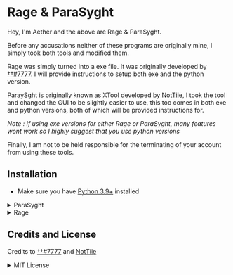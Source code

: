 # Rage & ParaSyght

Hey, I'm Aether and the above are Rage & ParaSyght.

Before any accusations neither of these programs are originally mine, I simply took both tools and modified them.

Rage was simply turned into a exe file. It was originally developed by [††#7777](https://github.com/TT-Tutorials/Rage-Multi-Tool). I will provide instructions to setup both exe and the python version.

ParaySght is originally known as XTool developed by [NotTiie](https://github.com/NotTiie/XTool), I took the tool and changed the GUI to be slightly easier to use, this too comes in both exe and python versions, both of which will be provided instructions for.


*Note : If using exe versions for either Rage or ParaSyght, many features wont work so I highly suggest that you use python versions*

Finally, I am not to be held responsible for the terminating of your account from using these tools.

## Installation


* Make sure you have [Python 3.9+](https://www.python.org/downloads/) installed 


<details>
  <summary>ParaSyght</summary>

* *Note : If using exe versions for either Rage or ParaSyght, many features wont work so I highly suggest that you use python versions*

<details>
  <summary>ParaSyght Exe</summary>

1. Click on the green "Code" button and then click on "Download ZIP"
2. Open the zip file and Extract All Files
3. Click on the directory named ParaSyght and then the folder named ParaSyght Exe
4. Click on then file named `parasyght.exe`
5. ParaSyght should boot up.

* Feel free to DM me on Discord for help. My Username is Aether#8160 and this is [My Server](https://discord.gg/6qsuxwRq73)
  </details>


<details>
  <summary>ParaSyght Python</summary>

1. Click on the green "Code" button and then click on "Download ZIP"
2. Open the zip file and Extract All Files
3. Click on the directory named ParaSyght and then the folder named ParaSyght Python
4. Click on then file named `setup.bat`. This should download all python modules
5. Click on the file named `parasyght.py`

* Feel free to DM me on Discord for help. My Username is Aether#8160 and this is [My Server](https://discord.gg/6qsuxwRq73)
</details> 
</details>
<details>
  <summary>Rage</summary>

* *Note : If using exe versions for either Rage or ParaSyght, many features wont work so I highly suggest that you use python versions*

<details>
  <summary>Rage Exe</summary>

1. Click on the green "Code" button and then click on "Download ZIP"
2. Open the zip file and Extract All Files
3. Click on the directory named Rage and then the folder named Rage Exe
4. Click on then file named `rage.exe`
5. Rage should boot up.

* Feel free to DM me on Discord for help. My Username is Aether#8160 and this is [My Server](https://discord.gg/6qsuxwRq73)
  </details>


<details>
  <summary>Rage Python</summary>
1. Click on the green "Code" button and then click on "Download ZIP"
2. Open the zip file and Extract All Files
3. Click on the directory named Rage and then the folder named Rage Python
4. Then follow official automated installation instructions by [††#7777](https://github.com/TT-Tutorials/Rage-Multi-Tool)

* Feel free to DM me on Discord for help. My Username is Aether#8160 and this is [My Server](https://discord.gg/6qsuxwRq73)
</details> 
</details>

## Credits and License

Credits to [††#7777](https://github.com/TT-Tutorials/Rage-Multi-Tool) and [NotTiie](https://github.com/NotTiie/XTool)


<details>

<summary>MIT License</summary>

Copyright (©) 2021 Aether

Permission is hereby granted, free of charge, to any person obtaining a copy
of this software and associated documentation files (the "Software"), to deal
in the Software without restriction, including without limitation the rights
to use, copy, merge, publish, distribute, sublicense, copies of the Software, and to permit persons to whom the Software is
furnished to do so, subject to the following conditions:

The above copyright notice and this permission notice shall be included in all
copies or substantial portions of the Software.

THE SOFTWARE IS PROVIDED "AS IS", WITHOUT WARRANTY OF ANY KIND, EXPRESS OR
IMPLIED, INCLUDING BUT NOT LIMITED TO THE WARRANTIES OF MERCHANTABILITY,
FITNESS FOR A PARTICULAR PURPOSE AND NONINFRINGEMENT. IN NO EVENT SHALL THE
AUTHORS OR COPYRIGHT HOLDERS BE LIABLE FOR ANY CLAIM, DAMAGES OR OTHER
LIABILITY, WHETHER IN AN ACTION OF CONTRACT, TORT OR OTHERWISE, ARISING FROM,
OUT OF OR IN CONNECTION WITH THE SOFTWARE OR THE USE OR OTHER DEALINGS IN THE
SOFTWARE.
</details>
